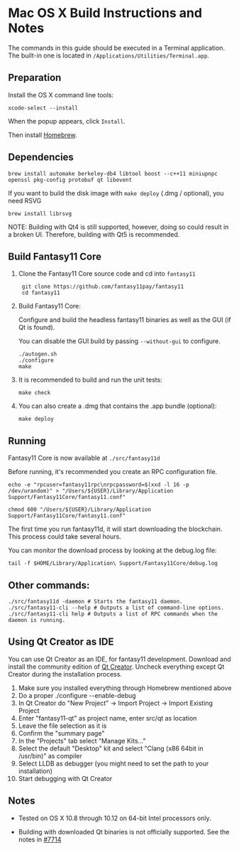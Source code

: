 Mac OS X Build Instructions and Notes
====================================
The commands in this guide should be executed in a Terminal application.
The built-in one is located in `/Applications/Utilities/Terminal.app`.

Preparation
-----------
Install the OS X command line tools:

`xcode-select --install`

When the popup appears, click `Install`.

Then install [Homebrew](https://brew.sh).

Dependencies
----------------------

    brew install automake berkeley-db4 libtool boost --c++11 miniupnpc openssl pkg-config protobuf qt libevent

If you want to build the disk image with `make deploy` (.dmg / optional), you need RSVG

    brew install librsvg

NOTE: Building with Qt4 is still supported, however, doing so could result in a broken UI. Therefore, building with Qt5 is recommended.

Build Fantasy11 Core
------------------------

1. Clone the Fantasy11 Core source code and cd into `fantasy11`

        git clone https://github.com/fantasy11pay/fantasy11
        cd fantasy11

2.  Build Fantasy11 Core:

    Configure and build the headless fantasy11 binaries as well as the GUI (if Qt is found).

    You can disable the GUI build by passing `--without-gui` to configure.

        ./autogen.sh
        ./configure
        make

3.  It is recommended to build and run the unit tests:

        make check

4.  You can also create a .dmg that contains the .app bundle (optional):

        make deploy

Running
-------

Fantasy11 Core is now available at `./src/fantasy11d`

Before running, it's recommended you create an RPC configuration file.

    echo -e "rpcuser=fantasy11rpc\nrpcpassword=$(xxd -l 16 -p /dev/urandom)" > "/Users/${USER}/Library/Application Support/Fantasy11Core/fantasy11.conf"

    chmod 600 "/Users/${USER}/Library/Application Support/Fantasy11Core/fantasy11.conf"

The first time you run fantasy11d, it will start downloading the blockchain. This process could take several hours.

You can monitor the download process by looking at the debug.log file:

    tail -f $HOME/Library/Application\ Support/Fantasy11Core/debug.log

Other commands:
-------

    ./src/fantasy11d -daemon # Starts the fantasy11 daemon.
    ./src/fantasy11-cli --help # Outputs a list of command-line options.
    ./src/fantasy11-cli help # Outputs a list of RPC commands when the daemon is running.

Using Qt Creator as IDE
------------------------
You can use Qt Creator as an IDE, for fantasy11 development.
Download and install the community edition of [Qt Creator](https://www.qt.io/download/).
Uncheck everything except Qt Creator during the installation process.

1. Make sure you installed everything through Homebrew mentioned above
2. Do a proper ./configure --enable-debug
3. In Qt Creator do "New Project" -> Import Project -> Import Existing Project
4. Enter "fantasy11-qt" as project name, enter src/qt as location
5. Leave the file selection as it is
6. Confirm the "summary page"
7. In the "Projects" tab select "Manage Kits..."
8. Select the default "Desktop" kit and select "Clang (x86 64bit in /usr/bin)" as compiler
9. Select LLDB as debugger (you might need to set the path to your installation)
10. Start debugging with Qt Creator

Notes
-----

* Tested on OS X 10.8 through 10.12 on 64-bit Intel processors only.

* Building with downloaded Qt binaries is not officially supported. See the notes in [#7714](https://github.com/bitcoin/bitcoin/issues/7714)
